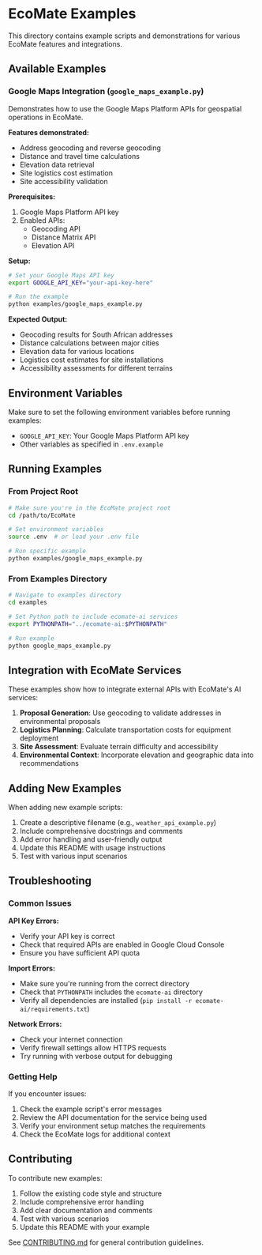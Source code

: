 # EcoMate Examples

This directory contains example scripts and demonstrations for various EcoMate features and integrations.

## Available Examples

### Google Maps Integration (`google_maps_example.py`)

Demonstrates how to use the Google Maps Platform APIs for geospatial operations in EcoMate.

**Features demonstrated:**
- Address geocoding and reverse geocoding
- Distance and travel time calculations
- Elevation data retrieval
- Site logistics cost estimation
- Site accessibility validation

**Prerequisites:**
1. Google Maps Platform API key
2. Enabled APIs:
   - Geocoding API
   - Distance Matrix API
   - Elevation API

**Setup:**
```bash
# Set your Google Maps API key
export GOOGLE_API_KEY="your-api-key-here"

# Run the example
python examples/google_maps_example.py
```

**Expected Output:**
- Geocoding results for South African addresses
- Distance calculations between major cities
- Elevation data for various locations
- Logistics cost estimates for site installations
- Accessibility assessments for different terrains

## Environment Variables

Make sure to set the following environment variables before running examples:

- `GOOGLE_API_KEY`: Your Google Maps Platform API key
- Other variables as specified in `.env.example`

## Running Examples

### From Project Root
```bash
# Make sure you're in the EcoMate project root
cd /path/to/EcoMate

# Set environment variables
source .env  # or load your .env file

# Run specific example
python examples/google_maps_example.py
```

### From Examples Directory
```bash
# Navigate to examples directory
cd examples

# Set Python path to include ecomate-ai services
export PYTHONPATH="../ecomate-ai:$PYTHONPATH"

# Run example
python google_maps_example.py
```

## Integration with EcoMate Services

These examples show how to integrate external APIs with EcoMate's AI services:

1. **Proposal Generation**: Use geocoding to validate addresses in environmental proposals
2. **Logistics Planning**: Calculate transportation costs for equipment deployment
3. **Site Assessment**: Evaluate terrain difficulty and accessibility
4. **Environmental Context**: Incorporate elevation and geographic data into recommendations

## Adding New Examples

When adding new example scripts:

1. Create a descriptive filename (e.g., `weather_api_example.py`)
2. Include comprehensive docstrings and comments
3. Add error handling and user-friendly output
4. Update this README with usage instructions
5. Test with various input scenarios

## Troubleshooting

### Common Issues

**API Key Errors:**
- Verify your API key is correct
- Check that required APIs are enabled in Google Cloud Console
- Ensure you have sufficient API quota

**Import Errors:**
- Make sure you're running from the correct directory
- Check that `PYTHONPATH` includes the `ecomate-ai` directory
- Verify all dependencies are installed (`pip install -r ecomate-ai/requirements.txt`)

**Network Errors:**
- Check your internet connection
- Verify firewall settings allow HTTPS requests
- Try running with verbose output for debugging

### Getting Help

If you encounter issues:

1. Check the example script's error messages
2. Review the API documentation for the service being used
3. Verify your environment setup matches the requirements
4. Check the EcoMate logs for additional context

## Contributing

To contribute new examples:

1. Follow the existing code style and structure
2. Include comprehensive error handling
3. Add clear documentation and comments
4. Test with various scenarios
5. Update this README with your example

See [CONTRIBUTING.md](../CONTRIBUTING.md) for general contribution guidelines.